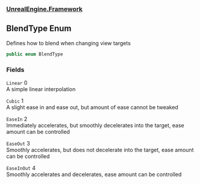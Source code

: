 ### [UnrealEngine.Framework](./UnrealEngine-Framework.md 'UnrealEngine.Framework')
## BlendType Enum
Defines how to blend when changing view targets  
```csharp
public enum BlendType
```
### Fields
<a name='BlendType-Linear'></a>
`Linear` 0  
A simple linear interpolation  
  
<a name='BlendType-Cubic'></a>
`Cubic` 1  
A slight ease in and ease out, but amount of ease cannot be tweaked  
  
<a name='BlendType-EaseIn'></a>
`EaseIn` 2  
Immediately accelerates, but smoothly decelerates into the target, ease amount can be controlled  
  
<a name='BlendType-EaseOut'></a>
`EaseOut` 3  
Smoothly accelerates, but does not decelerate into the target, ease amount can be controlled  
  
<a name='BlendType-EaseInOut'></a>
`EaseInOut` 4  
Smoothly accelerates and decelerates, ease amount can be controlled  
  
